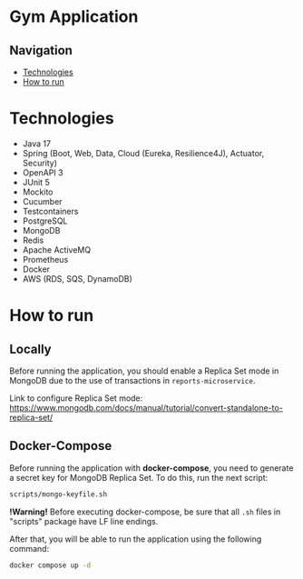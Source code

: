 # Gym Application

## Navigation
- [Technologies](#Technologies)
- [How to run](#How-to-run)

# Technologies
- Java 17
- Spring (Boot, Web, Data, Cloud (Eureka, Resilience4J), Actuator, Security)
- OpenAPI 3
- JUnit 5
- Mockito
- Cucumber
- Testcontainers
- PostgreSQL
- MongoDB
- Redis
- Apache ActiveMQ
- Prometheus
- Docker
- AWS (RDS, SQS, DynamoDB)

# How to run
## Locally

Before running the application, you should enable a Replica Set mode in MongoDB due to the use of transactions in `reports-microservice`. 

Link to configure Replica Set mode: https://www.mongodb.com/docs/manual/tutorial/convert-standalone-to-replica-set/ 

## Docker-Compose

Before running the application with **docker-compose**, you need to generate a secret key for MongoDB Replica Set. To do this, run the next script:
```bash
scripts/mongo-keyfile.sh
```

**!Warning!** Before executing docker-compose, be sure that all `.sh` files in "scripts" package have LF line endings.

After that, you will be able to run the application using the following command:
```bash
docker compose up -d
```
